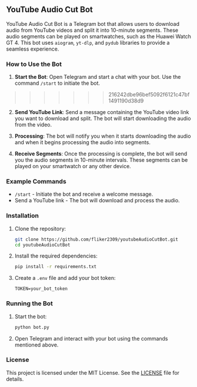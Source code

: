 ## YouTube Audio Cut Bot

YouTube Audio Cut Bot is a Telegram bot that allows users to download audio from YouTube videos and split it into 10-minute segments. These audio segments can be played on smartwatches, such as the Huawei Watch GT 4. This bot uses `aiogram`, `yt-dlp`, and `pydub` libraries to provide a seamless experience.

### How to Use the Bot

1. **Start the Bot**: Open Telegram and start a chat with your bot. Use the command `/start` to initiate the bot.
>>>>>>> 216242dbe96bef5092f6121c47bf1491190d38d9

2. **Send YouTube Link**: Send a message containing the YouTube video link you want to download and split. The bot will start downloading the audio from the video.

3. **Processing**: The bot will notify you when it starts downloading the audio and when it begins processing the audio into segments.

4. **Receive Segments**: Once the processing is complete, the bot will send you the audio segments in 10-minute intervals. These segments can be played on your smartwatch or any other device.

### Example Commands

- `/start` - Initiate the bot and receive a welcome message.
- Send a YouTube link - The bot will download and process the audio.

### Installation

1. Clone the repository:
    ```sh
    git clone https://github.com/fliker2309/youtubeAudioCutBot.git
    cd youtubeAudioCutBot
    ```

2. Install the required dependencies:
    ```sh
    pip install -r requirements.txt
    ```

3. Create a `.env` file and add your bot token:
    ```env
    TOKEN=your_bot_token
    ```

### Running the Bot

1. Start the bot:
    ```sh
    python bot.py
    ```

2. Open Telegram and interact with your bot using the commands mentioned above.

### License

This project is licensed under the MIT License. See the [LICENSE](LICENSE) file for details.


